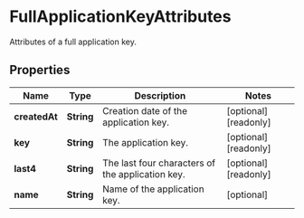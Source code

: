

# FullApplicationKeyAttributes

Attributes of a full application key.
## Properties

Name | Type | Description | Notes
------------ | ------------- | ------------- | -------------
**createdAt** | **String** | Creation date of the application key. |  [optional] [readonly]
**key** | **String** | The application key. |  [optional] [readonly]
**last4** | **String** | The last four characters of the application key. |  [optional] [readonly]
**name** | **String** | Name of the application key. |  [optional]



